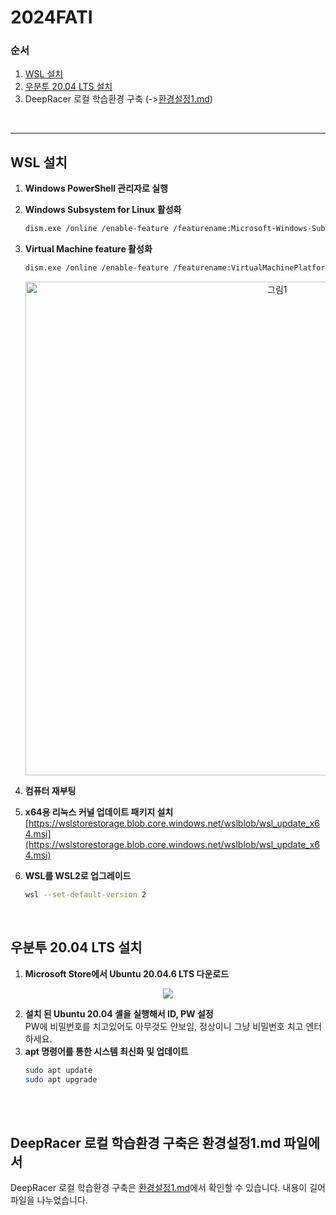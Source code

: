 # 2024FATI

### 순서
1. [WSL 설치](#wsl-설치)
2. [우분투 20.04 LTS 설치](#우분투-2004-lts-설치)
3. DeepRacer 로컬 학습환경 구축 (->[환경설정1.md](환경설정1.md))
<br>

---

## WSL 설치
1. **Windows PowerShell 관리자로 실행**
2. **Windows Subsystem for Linux 활성화**
    ```sh
    dism.exe /online /enable-feature /featurename:Microsoft-Windows-Subsystem-Linux /all /norestart
    ```
3. **Virtual Machine feature 활성화**
    ```sh
    dism.exe /online /enable-feature /featurename:VirtualMachinePlatform /all /norestart
    ```
    <p align="center">
      <img width="790" alt="그림1" src="https://github.com/user-attachments/assets/001af36f-e848-4087-b074-5ba57c652315">
    </p>

4. **컴퓨터 재부팅**
5. **x64용 리눅스 커널 업데이트 패키지 설치**  
    [https://wslstorestorage.blob.core.windows.net/wslblob/wsl_update_x64.msi](https://wslstorestorage.blob.core.windows.net/wslblob/wsl_update_x64.msi)  
6. **WSL를 WSL2로 업그레이드**  
    ```sh
    wsl --set-default-version 2
    ```
<br>

## 우분투 20.04 LTS 설치
1. **Microsoft Store에서 Ubuntu 20.04.6 LTS 다운로드**
<p align="center">
  <img src="https://github.com/user-attachments/assets/7c9734f5-0afc-4dcd-8bdc-527c8a5f26b2">
</p>

2. **설치 된 Ubuntu 20.04 셸을 실행해서 ID, PW 설정** <br>
    PW에 비밀번호를 치고있어도 아무것도 안보임, 정상이니 그냥 비밀번호 치고 엔터하세요.<br>
3. **apt 명령어를 통한 시스템 최신화 및 업데이트**
    ```sh
    sudo apt update
    sudo apt upgrade
    ```
<br><br>

## DeepRacer 로컬 학습환경 구축은 환경설정1.md 파일에서
 DeepRacer 로컬 학습환경 구축은 [환경설정1.md](환경설정1.md)에서 확인할 수 있습니다.
 내용이 길어 파일을 나누었습니다.
